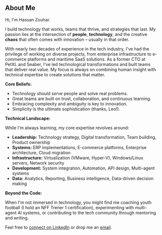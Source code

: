 ## About Me

Hi, I'm Hassan Zouhar.

I build technology that works, teams that thrive, and strategies that last. My passion lies at the intersection of **people**, **technology**, and the creative **chaos** that often comes with innovation – usually in that order.

With nearly two decades of experience in the tech industry, I've had the privilege of working on diverse projects, from enterprise infrastructure to e-commerce platforms and maritime SaaS solutions. As a former CTO at PetXL and Seaber, I've led technological transformations and built teams that deliver real value. My focus is always on combining human insight with technical expertise to create solutions that matter.

**Core Beliefs:**

*   Technology should *serve* people and solve real problems.
*   Great teams are built on trust, collaboration, and continuous learning.
*   Embracing complexity and ambiguity is key to innovation.
*   Simplicity is the ultimate sophistication (thanks, Leo!).

**Technical Landscape:**

While I'm always learning, my core expertise revolves around:

*   **Leadership:** Technology strategy, Digital transformation, Team building, Product ownership
*   **Systems:** ERP implementations, E-commerce platforms, Enterprise architecture, Cloud migration
*   **Infrastructure:** Virtualization (VMware, Hyper-V), Windows/Linux servers, Network security
*   **Development:** System integration, Automation, API design, Multi-agent systems
*   **Data:** Analytics, Reporting, Business intelligence, Data-driven decision making

**Beyond the Code:**

When I'm not immersed in technology, you might find me coaching youth football (I hold an NFF Trener 1 certification), experimenting with multi-agent AI systems, or contributing to the tech community through mentoring and writing.

Feel free to [connect on LinkedIn](https://www.linkedin.com/in/hassanzouhar/) or drop me an [email](mailto:hassan.zouhar@proton.me).
